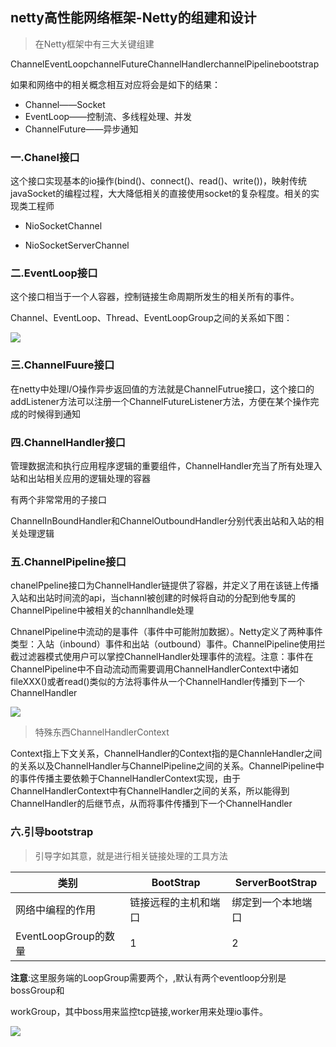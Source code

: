 ## netty高性能网络框架-Netty的组建和设计

> 在Netty框架中有三大关键组建

ChannelEventLoopchannelFutureChannelHandlerchannelPipelinebootstrap

如果和网络中的相关概念相互对应将会是如下的结果：

- Channel——Socket
- EventLoop——控制流、多线程处理、并发
- ChannelFuture——异步通知

### 一.Chanel接口

这个接口实现基本的io操作(bind()、connect()、read()、write())，映射传统javaSocket的编程过程，大大降低相关的直接使用socket的复杂程度。相关的实现类工程师

- NioSocketChannel

- NioSocketServerChannel

### 二.EventLoop接口

这个接口相当于一个人容器，控制链接生命周期所发生的相关所有的事件。

Channel、EventLoop、Thread、EventLoopGroup之间的关系如下图：

![](blogimg/netty/1.png)

### 三.ChannelFuure接口

在netty中处理I/O操作异步返回值的方法就是ChannelFutrue接口，这个接口的addListener方法可以注册一个ChannelFutureListener方法，方便在某个操作完成的时候得到通知

### 四.ChannelHandler接口

管理数据流和执行应用程序逻辑的重要组件，ChannelHandler充当了所有处理入站和出站相关应用的逻辑处理的容器

有两个非常常用的子接口

ChannelInBoundHandler和ChannelOutboundHandler分别代表出站和入站的相关处理逻辑

### 五.ChannelPipeline接口

chanelPpeline接口为ChannelHandler链提供了容器，并定义了用在该链上传播入站和出站时间流的api，当channl被创建的时候将自动的分配到他专属的ChannelPipeline中被相关的channlhandle处理

ChnanelPipeline中流动的是事件（事件中可能附加数据）。Netty定义了两种事件类型：入站（inbound）事件和出站（outbound）事件。ChannelPipeline使用拦截过滤器模式使用户可以掌控ChannelHandler处理事件的流程。注意：事件在ChannelPipeline中不自动流动而需要调用ChannelHandlerContext中诸如fileXXX()或者read()类似的方法将事件从一个ChannelHandler传播到下一个ChannelHandler

![](blogimg/netty/2.png)

> 特殊东西ChannelHandlerContext

Context指上下文关系，ChannelHandler的Context指的是ChannleHandler之间的关系以及ChannelHandler与ChannelPipeline之间的关系。ChannelPipeline中的事件传播主要依赖于ChannelHandlerContext实现，由于ChannelHandlerContext中有ChannelHandler之间的关系，所以能得到ChannelHandler的后继节点，从而将事件传播到下一个ChannelHandler
### 六.引导bootstrap
> 引导字如其意，就是进行相关链接处理的工具方法

类别|BootStrap|ServerBootStrap
---|---|---
网络中编程的作用|链接远程的主机和端口|绑定到一个本地端口
EventLoopGroup的数量|1|2

**注意**:这里服务端的LoopGroup需要两个，,默认有两个eventloop分别是bossGroup和

workGroup，其中boss用来监控tcp链接,worker用来处理io事件。

![](blogimg/netty/3.png)